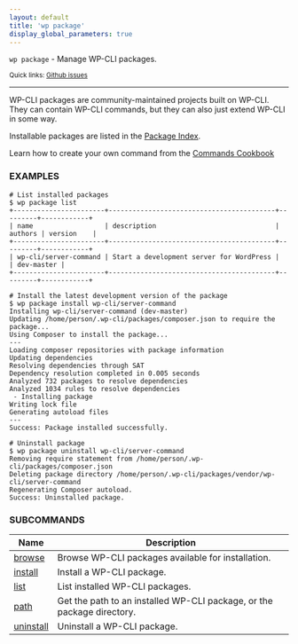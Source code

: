 ```yaml
---
layout: default
title: 'wp package'
display_global_parameters: true
---
```


`wp package` - Manage WP-CLI packages.

<small>Quick links: <a href="https://github.com/wp-cli/wp-cli/issues?q=is%3Aopen+label%3Acommand%3Apackage+sort%3Aupdated-desc">Github issues</a></small>

<hr />

WP-CLI packages are community-maintained projects built on WP-CLI. They can
contain WP-CLI commands, but they can also just extend WP-CLI in some way.

Installable packages are listed in the
[Package Index](http://wp-cli.org/package-index/).

Learn how to create your own command from the
[Commands Cookbook](http://wp-cli.org/docs/commands-cookbook/)

### EXAMPLES

    # List installed packages
    $ wp package list
    +-----------------------+------------------------------------------+---------+------------+
    | name                  | description                              | authors | version    |
    +-----------------------+------------------------------------------+---------+------------+
    | wp-cli/server-command | Start a development server for WordPress |         | dev-master |
    +-----------------------+------------------------------------------+---------+------------+

    # Install the latest development version of the package
    $ wp package install wp-cli/server-command
    Installing wp-cli/server-command (dev-master)
    Updating /home/person/.wp-cli/packages/composer.json to require the package...
    Using Composer to install the package...
    ---
    Loading composer repositories with package information
    Updating dependencies
    Resolving dependencies through SAT
    Dependency resolution completed in 0.005 seconds
    Analyzed 732 packages to resolve dependencies
    Analyzed 1034 rules to resolve dependencies
     - Installing package
    Writing lock file
    Generating autoload files
    ---
    Success: Package installed successfully.

    # Uninstall package
    $ wp package uninstall wp-cli/server-command
    Removing require statement from /home/person/.wp-cli/packages/composer.json
    Deleting package directory /home/person/.wp-cli/packages/vendor/wp-cli/server-command
    Regenerating Composer autoload.
    Success: Uninstalled package.



### SUBCOMMANDS

<table>
	<thead>
	<tr>
		<th>Name</th>
		<th>Description</th>
	</tr>
	</thead>
	<tbody>
		<tr>
			<td><a href="/commands/package/browse/">browse</a></td>
			<td>Browse WP-CLI packages available for installation.</td>
		</tr>
		<tr>
			<td><a href="/commands/package/install/">install</a></td>
			<td>Install a WP-CLI package.</td>
		</tr>
		<tr>
			<td><a href="/commands/package/list/">list</a></td>
			<td>List installed WP-CLI packages.</td>
		</tr>
		<tr>
			<td><a href="/commands/package/path/">path</a></td>
			<td>Get the path to an installed WP-CLI package, or the package directory.</td>
		</tr>
		<tr>
			<td><a href="/commands/package/uninstall/">uninstall</a></td>
			<td>Uninstall a WP-CLI package.</td>
		</tr>
	</tbody>
</table>
